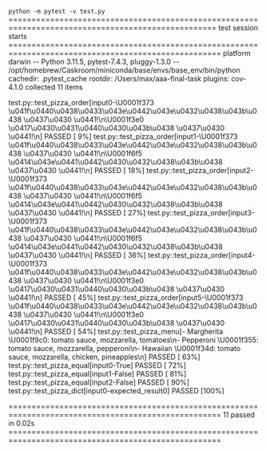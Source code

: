`python -m pytest -v test.py`
=================================================================================================== test session starts ====================================================================================================
platform darwin -- Python 3.11.5, pytest-7.4.3, pluggy-1.3.0 -- /opt/homebrew/Caskroom/miniconda/base/envs/base_env/bin/python
cachedir: .pytest_cache
rootdir: /Users/max/aaa-final-task
plugins: cov-4.1.0
collected 11 items                                                                                                                                                                                                         

test.py::test_pizza_order[input0-\U0001f373 \u041f\u0440\u0438\u0433\u043e\u0442\u043e\u0432\u0438\u043b\u0438 \u0437\u0430 \u0441!\n\U0001f3e0 \u0417\u0430\u0431\u0440\u0430\u043b\u0438 \u0437\u0430 \u0441!\n] PASSED [  9%]
test.py::test_pizza_order[input1-\U0001f373 \u041f\u0440\u0438\u0433\u043e\u0442\u043e\u0432\u0438\u043b\u0438 \u0437\u0430 \u0441!\n\U0001f6f5 \u0414\u043e\u0441\u0442\u0430\u0432\u0438\u043b\u0438 \u0437\u0430 \u0441!\n] PASSED [ 18%]
test.py::test_pizza_order[input2-\U0001f373 \u041f\u0440\u0438\u0433\u043e\u0442\u043e\u0432\u0438\u043b\u0438 \u0437\u0430 \u0441!\n\U0001f6f5 \u0414\u043e\u0441\u0442\u0430\u0432\u0438\u043b\u0438 \u0437\u0430 \u0441!\n] PASSED [ 27%]
test.py::test_pizza_order[input3-\U0001f373 \u041f\u0440\u0438\u0433\u043e\u0442\u043e\u0432\u0438\u043b\u0438 \u0437\u0430 \u0441!\n\U0001f6f5 \u0414\u043e\u0441\u0442\u0430\u0432\u0438\u043b\u0438 \u0437\u0430 \u0441!\n] PASSED [ 36%]
test.py::test_pizza_order[input4-\U0001f373 \u041f\u0440\u0438\u0433\u043e\u0442\u043e\u0432\u0438\u043b\u0438 \u0437\u0430 \u0441!\n\U0001f3e0 \u0417\u0430\u0431\u0440\u0430\u043b\u0438 \u0437\u0430 \u0441!\n] PASSED [ 45%]
test.py::test_pizza_order[input5-\U0001f373 \u041f\u0440\u0438\u0433\u043e\u0442\u043e\u0432\u0438\u043b\u0438 \u0437\u0430 \u0441!\n\U0001f3e0 \u0417\u0430\u0431\u0440\u0430\u043b\u0438 \u0437\u0430 \u0441!\n] PASSED [ 54%]
test.py::test_pizza_menu[- Margherita \U0001f9c0: tomato sauce, mozzarella, tomatoes\n- Pepperoni \U0001f355: tomato sauce, mozzarella, pepperoni\n- Hawaiian \U0001f34d: tomato sauce, mozzarella, chicken, pineapples\n] PASSED [ 63%]
test.py::test_pizza_equal[input0-True] PASSED                                                                                                                                                                        [ 72%]
test.py::test_pizza_equal[input1-False] PASSED                                                                                                                                                                       [ 81%]
test.py::test_pizza_equal[input2-False] PASSED                                                                                                                                                                       [ 90%]
test.py::test_pizza_dict[input0-expected_result0] PASSED                                                                                                                                                             [100%]

==================================================================================================== 11 passed in 0.02s ====================================================================================================